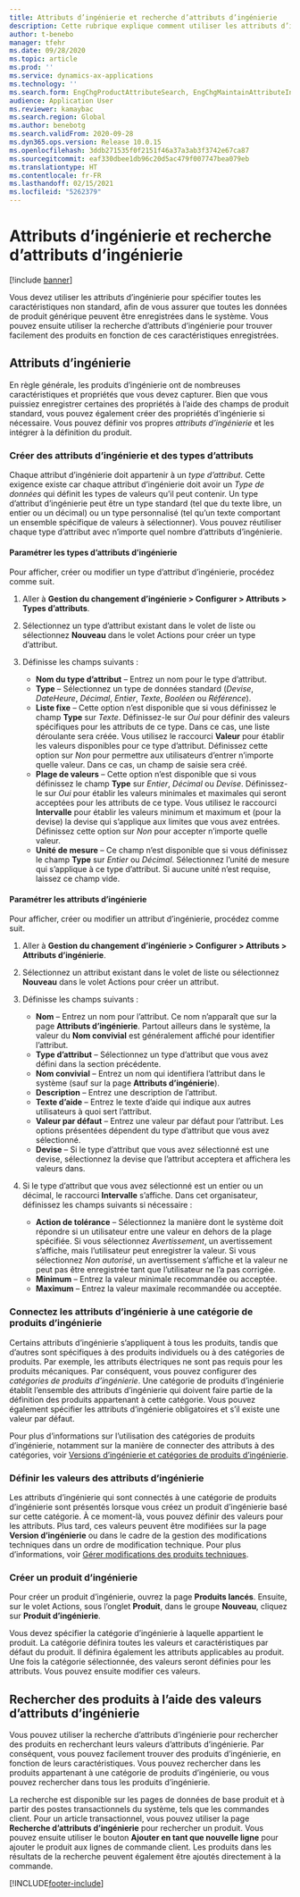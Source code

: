 ```yaml
---
title: Attributs d’ingénierie et recherche d’attributs d’ingénierie
description: Cette rubrique explique comment utiliser les attributs d’ingénierie pour spécifier toutes les caractéristiques non standard, afin de garantir que toutes les données de base produit peuvent être enregistrées dans le système. Il explique également comment vous pouvez utiliser la recherche d’attributs d’ingénierie pour trouver facilement des produits en fonction de ces caractéristiques enregistrées.
author: t-benebo
manager: tfehr
ms.date: 09/28/2020
ms.topic: article
ms.prod: ''
ms.service: dynamics-ax-applications
ms.technology: ''
ms.search.form: EngChgProductAttributeSearch, EngChgMaintainAttributeInheritance, EngChgAttribute
audience: Application User
ms.reviewer: kamaybac
ms.search.region: Global
ms.author: benebotg
ms.search.validFrom: 2020-09-28
ms.dyn365.ops.version: Release 10.0.15
ms.openlocfilehash: 3ddb271535f0f2151f46a37a3ab3f3742e67ca87
ms.sourcegitcommit: eaf330dbee1db96c20d5ac479f007747bea079eb
ms.translationtype: HT
ms.contentlocale: fr-FR
ms.lasthandoff: 02/15/2021
ms.locfileid: "5262379"
---
```

# <a name="engineering-attributes-and-engineering-attribute-search"></a>Attributs d’ingénierie et recherche d’attributs d’ingénierie

[!include [banner](../includes/banner.md)]

Vous devez utiliser les attributs d’ingénierie pour spécifier toutes les caractéristiques non standard, afin de vous assurer que toutes les données de produit générique peuvent être enregistrées dans le système. Vous pouvez ensuite utiliser la recherche d’attributs d’ingénierie pour trouver facilement des produits en fonction de ces caractéristiques enregistrées.

## <a name="engineering-attributes"></a>Attributs d’ingénierie

En règle générale, les produits d’ingénierie ont de nombreuses caractéristiques et propriétés que vous devez capturer. Bien que vous puissiez enregistrer certaines des propriétés à l’aide des champs de produit standard, vous pouvez également créer des propriétés d’ingénierie si nécessaire. Vous pouvez définir vos propres *attributs d’ingénierie* et les intégrer à la définition du produit.

### <a name="create-engineering-attributes-and-attribute-types"></a>Créer des attributs d’ingénierie et des types d’attributs

Chaque attribut d’ingénierie doit appartenir à un *type d’attribut*. Cette exigence existe car chaque attribut d’ingénierie doit avoir un *Type de données* qui définit les types de valeurs qu’il peut contenir. Un type d’attribut d’ingénierie peut être un type standard (tel que du texte libre, un entier ou un décimal) ou un type personnalisé (tel qu’un texte comportant un ensemble spécifique de valeurs à sélectionner). Vous pouvez réutiliser chaque type d’attribut avec n’importe quel nombre d’attributs d’ingénierie.

#### <a name="set-up-engineering-attribute-types"></a>Paramétrer les types d’attributs d’ingénierie

Pour afficher, créer ou modifier un type d’attribut d’ingénierie, procédez comme suit.

1. Aller à **Gestion du changement d’ingénierie \> Configurer \> Attributs \> Types d’attributs**.
1. Sélectionnez un type d’attribut existant dans le volet de liste ou sélectionnez **Nouveau** dans le volet Actions pour créer un type d’attribut.
1. Définisse les champs suivants :

    - **Nom du type d’attribut** – Entrez un nom pour le type d’attribut.
    - **Type** – Sélectionnez un type de données standard (*Devise*, *DateHeure*, *Décimal*, *Entier*, *Texte*, *Booléen* ou *Référence*).
    - **Liste fixe** – Cette option n’est disponible que si vous définissez le champ **Type** sur *Texte*. Définissez-le sur *Oui* pour définir des valeurs spécifiques pour les attributs de ce type. Dans ce cas, une liste déroulante sera créée. Vous utilisez le raccourci **Valeur** pour établir les valeurs disponibles pour ce type d’attribut. Définissez cette option sur *Non* pour permettre aux utilisateurs d’entrer n’importe quelle valeur. Dans ce cas, un champ de saisie sera créé.
    - **Plage de valeurs** – Cette option n’est disponible que si vous définissez le champ **Type** sur *Entier*, *Décimal* ou *Devise*. Définissez-le sur *Oui* pour établir les valeurs minimales et maximales qui seront acceptées pour les attributs de ce type. Vous utilisez le raccourci **Intervalle** pour établir les valeurs minimum et maximum et (pour la devise) la devise qui s’applique aux limites que vous avez entrées. Définissez cette option sur *Non* pour accepter n’importe quelle valeur. 
    - **Unité de mesure** – Ce champ n’est disponible que si vous définissez le champ **Type** sur *Entier* ou *Décimal*. Sélectionnez l’unité de mesure qui s’applique à ce type d’attribut. Si aucune unité n’est requise, laissez ce champ vide.

#### <a name="set-up-engineering-attributes"></a>Paramétrer les attributs d’ingénierie

Pour afficher, créer ou modifier un attribut d’ingénierie, procédez comme suit.

1. Aller à **Gestion du changement d’ingénierie \> Configurer \> Attributs \> Attributs d’ingénierie**.
1. Sélectionnez un attribut existant dans le volet de liste ou sélectionnez **Nouveau** dans le volet Actions pour créer un attribut.
1. Définisse les champs suivants :

    - **Nom** – Entrez un nom pour l’attribut. Ce nom n’apparaît que sur la page **Attributs d’ingénierie**. Partout ailleurs dans le système, la valeur du **Nom convivial** est généralement affiché pour identifier l’attribut.
    - **Type d’attribut** – Sélectionnez un type d’attribut que vous avez défini dans la section précédente.
    - **Nom convivial** – Entrez un nom qui identifiera l’attribut dans le système (sauf sur la page **Attributs d’ingénierie**). 
    - **Description** – Entrez une description de l’attribut.
    - **Texte d’aide** – Entrez le texte d’aide qui indique aux autres utilisateurs à quoi sert l’attribut.
    - **Valeur par défaut** – Entrez une valeur par défaut pour l’attribut. Les options présentées dépendent du type d’attribut que vous avez sélectionné.
    - **Devise** – Si le type d’attribut que vous avez sélectionné est une devise, sélectionnez la devise que l’attribut acceptera et affichera les valeurs dans.

1. Si le type d’attribut que vous avez sélectionné est un entier ou un décimal, le raccourci **Intervalle** s’affiche. Dans cet organisateur, définissez les champs suivants si nécessaire :

    - **Action de tolérance** – Sélectionnez la manière dont le système doit répondre si un utilisateur entre une valeur en dehors de la plage spécifiée. Si vous sélectionnez *Avertissement*, un avertissement s’affiche, mais l’utilisateur peut enregistrer la valeur. Si vous sélectionnez *Non autorisé*, un avertissement s’affiche et la valeur ne peut pas être enregistrée tant que l’utilisateur ne l’a pas corrigée.
    - **Minimum** – Entrez la valeur minimale recommandée ou acceptée.
    - **Maximum** – Entrez la valeur maximale recommandée ou acceptée.

### <a name="connect-engineering-attributes-to-an-engineering-product-category"></a>Connectez les attributs d’ingénierie à une catégorie de produits d’ingénierie

Certains attributs d’ingénierie s’appliquent à tous les produits, tandis que d’autres sont spécifiques à des produits individuels ou à des catégories de produits. Par exemple, les attributs électriques ne sont pas requis pour les produits mécaniques. Par conséquent, vous pouvez configurer des *catégories de produits d’ingénierie*. Une catégorie de produits d’ingénierie établit l’ensemble des attributs d’ingénierie qui doivent faire partie de la définition des produits appartenant à cette catégorie. Vous pouvez également spécifier les attributs d’ingénierie obligatoires et s’il existe une valeur par défaut.

Pour plus d’informations sur l’utilisation des catégories de produits d’ingénierie, notamment sur la manière de connecter des attributs à des catégories, voir [Versions d’ingénierie et catégories de produits d’ingénierie](engineering-versions-product-category.md).

### <a name="set-values-for-engineering-attributes"></a>Définir les valeurs des attributs d’ingénierie

Les attributs d’ingénierie qui sont connectés à une catégorie de produits d’ingénierie sont présentés lorsque vous créez un produit d’ingénierie basé sur cette catégorie. À ce moment-là, vous pouvez définir des valeurs pour les attributs. Plus tard, ces valeurs peuvent être modifiées sur la page **Version d’ingénierie** ou dans le cadre de la gestion des modifications techniques dans un ordre de modification technique. Pour plus d’informations, voir [Gérer modifications des produits techniques](engineering-change-management.md).

### <a name="create-an-engineering-product"></a>Créer un produit d’ingénierie

Pour créer un produit d’ingénierie, ouvrez la page **Produits lancés**. Ensuite, sur le volet Actions, sous l’onglet **Produit**, dans le groupe **Nouveau**, cliquez sur **Produit d’ingénierie**.

Vous devez spécifier la catégorie d’ingénierie à laquelle appartient le produit. La catégorie définira toutes les valeurs et caractéristiques par défaut du produit. Il définira également les attributs applicables au produit. Une fois la catégorie sélectionnée, des valeurs seront définies pour les attributs. Vous pouvez ensuite modifier ces valeurs.

## <a name="search-for-products-by-using-engineering-attribute-values"></a>Rechercher des produits à l’aide des valeurs d’attributs d’ingénierie

Vous pouvez utiliser la recherche d’attributs d’ingénierie pour rechercher des produits en recherchant leurs valeurs d’attributs d’ingénierie. Par conséquent, vous pouvez facilement trouver des produits d’ingénierie, en fonction de leurs caractéristiques. Vous pouvez rechercher dans les produits appartenant à une catégorie de produits d’ingénierie, ou vous pouvez rechercher dans tous les produits d’ingénierie.

La recherche est disponible sur les pages de données de base produit et à partir des postes transactionnels du système, tels que les commandes client. Pour un article transactionnel, vous pouvez utiliser la page **Recherche d’attributs d’ingénierie** pour rechercher un produit. Vous pouvez ensuite utiliser le bouton **Ajouter en tant que nouvelle ligne** pour ajouter le produit aux lignes de commande client. Les produits dans les résultats de la recherche peuvent également être ajoutés directement à la commande.


[!INCLUDE[footer-include](../../includes/footer-banner.md)]